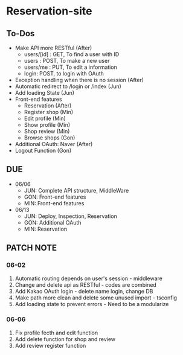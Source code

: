 # Reservation-site

## To-Dos

- Make API more RESTful (After)
  - users/[id] : GET, To find a user with ID
  - users : POST, To make a new user
  - users/me : PUT, To edit a information
  - login: POST, to login with OAuth
- Exception handling when there is no session (After)
- Automatic redirect to /login or /index (Jun)
- Add loading State (Jun)
- Front-end features
  - Reservation (After)
  - Register shop (Min)
  - Edit profile (Min)
  - Show profile (Min)
  - Shop review (Min)
  - Browse shops (Gon)
- Additional OAuth: Naver (After)
- Logout Function (Gon)

## DUE

- 06/06
  - JUN: Complete API structure, MiddleWare
  - GON: Front-end features
  - MIN: Front-end features
- 06/13
  - JUN: Deploy, Inspection, Reservation
  - GON: Additional OAuth
  - MIN: Reservation

## PATCH NOTE

### 06-02

1.  Automatic routing depends on user's session - middleware
2.  Change and delete api as RESTful - codes are combined
3.  Add Kakao OAuth login - delete name login, change DB
4.  Make path more clean and delete some unused import - tsconfig
5.  Add loading state to prevent errors - Need to be a modularize

### 06-06

1.  Fix profile fecth and edit function
2.  Add delete function for shop and review
3.  Add review register function
